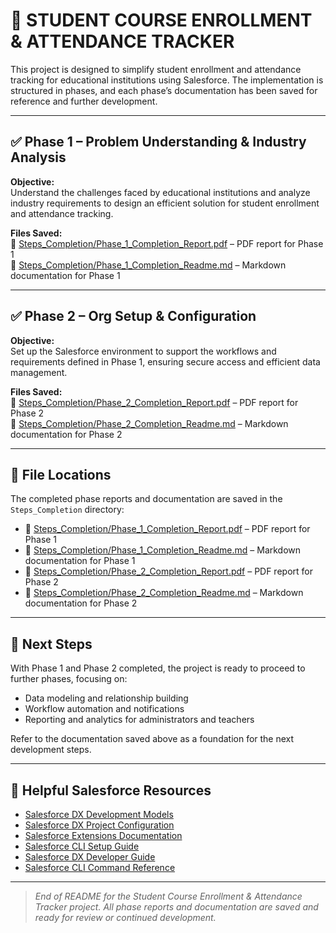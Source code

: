 # 📘 STUDENT COURSE ENROLLMENT & ATTENDANCE TRACKER

This project is designed to simplify student enrollment and attendance tracking for educational institutions using Salesforce. The implementation is structured in phases, and each phase’s documentation has been saved for reference and further development.

---

## ✅ Phase 1 – Problem Understanding & Industry Analysis

**Objective:**  
Understand the challenges faced by educational institutions and analyze industry requirements to design an efficient solution for student enrollment and attendance tracking.

**Files Saved:**  
📂 [Steps_Completion/Phase_1_Completion_Report.pdf](Steps_Completion/Phase_1_Completion_Report.pdf) – PDF report for Phase 1  
📂 [Steps_Completion/Phase_1_Completion_Readme.md](Steps_Completion/Phase_1_Completion_Readme.md) – Markdown documentation for Phase 1

---

## ✅ Phase 2 – Org Setup & Configuration

**Objective:**  
Set up the Salesforce environment to support the workflows and requirements defined in Phase 1, ensuring secure access and efficient data management.

**Files Saved:**  
📂 [Steps_Completion/Phase_2_Completion_Report.pdf](Steps_Completion/Phase_2_Completion_Report.pdf) – PDF report for Phase 2  
📂 [Steps_Completion/Phase_2_Completion_Readme.md](Steps_Completion/Phase_2_Completion_Readme.md) – Markdown documentation for Phase 2

---

## 📂 File Locations

The completed phase reports and documentation are saved in the `Steps_Completion` directory:

- 📂 [Steps_Completion/Phase_1_Completion_Report.pdf](Steps_Completion/Phase_1_Completion_Report.pdf) – PDF report for Phase 1  
- 📂 [Steps_Completion/Phase_1_Completion_Readme.md](Steps_Completion/Phase_1_Completion_Readme.md) – Markdown documentation for Phase 1  
- 📂 [Steps_Completion/Phase_2_Completion_Report.pdf](Steps_Completion/Phase_2_Completion_Report.pdf) – PDF report for Phase 2  
- 📂 [Steps_Completion/Phase_2_Completion_Readme.md](Steps_Completion/Phase_2_Completion_Readme.md) – Markdown documentation for Phase 2

---

## 📌 Next Steps

With Phase 1 and Phase 2 completed, the project is ready to proceed to further phases, focusing on:

- Data modeling and relationship building
- Workflow automation and notifications
- Reporting and analytics for administrators and teachers

Refer to the documentation saved above as a foundation for the next development steps.

---

## 🔗 Helpful Salesforce Resources

- [Salesforce DX Development Models](https://developer.salesforce.com/tools/vscode/en/user-guide/development-models)  
- [Salesforce DX Project Configuration](https://developer.salesforce.com/docs/atlas.en-us.sfdx_dev.meta/sfdx_dev/sfdx_dev_ws_config.htm)  
- [Salesforce Extensions Documentation](https://developer.salesforce.com/tools/vscode/)  
- [Salesforce CLI Setup Guide](https://developer.salesforce.com/docs/atlas.en-us.sfdx_setup.meta/sfdx_setup/sfdx_setup_intro.htm)  
- [Salesforce DX Developer Guide](https://developer.salesforce.com/docs/atlas.en-us.sfdx_dev.meta/sfdx_dev/sfdx_dev_intro.htm)  
- [Salesforce CLI Command Reference](https://developer.salesforce.com/docs/atlas.en-us.sfdx_cli_reference.meta/sfdx_cli_reference/cli_reference.htm)

---

> _End of README for the Student Course Enrollment & Attendance Tracker project. All phase reports and documentation are saved and ready for review or continued development._

